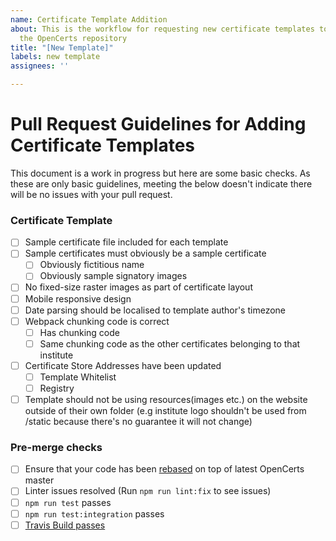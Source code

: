 ```yaml
---
name: Certificate Template Addition
about: This is the workflow for requesting new certificate templates to be added to
  the OpenCerts repository
title: "[New Template]"
labels: new template
assignees: ''

---
```


# Pull Request Guidelines for Adding Certificate Templates
This document is a work in progress but here are some basic checks. As these are only basic guidelines, meeting the below doesn't indicate there will be no issues with your pull request.

### Certificate Template 
- [ ] Sample certificate file included for each template
- [ ] Sample certificates must obviously be a sample certificate
  - [ ] Obviously fictitious name
  - [ ] Obviously sample signatory images
- [ ] No fixed-size raster images as part of certificate layout
- [ ] Mobile responsive design
- [ ] Date parsing should be localised to template author's timezone
- [ ] Webpack chunking code is correct
  - [ ] Has chunking code
  - [ ] Same chunking code as the other certificates belonging to that institute
- [ ] Certificate Store Addresses have been updated
  - [ ] Template Whitelist
  - [ ] Registry
- [ ] Template should not be using resources(images etc.) on the website outside of their own folder (e.g institute logo shouldn't be used from /static because there's no guarantee it will not change)

### Pre-merge checks

- [ ] Ensure that your code has been [rebased](https://www.digitalocean.com/community/tutorials/how-to-rebase-and-update-a-pull-request) on top of latest OpenCerts master
- [ ] Linter issues resolved (Run `npm run lint:fix` to see issues)
- [ ] `npm run test` passes
- [ ] `npm run test:integration` passes
- [ ] [Travis Build passes](https://docs.travis-ci.com/user/for-beginners/)
